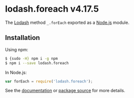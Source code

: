 # lodash.foreach v4.17.5

The [Lodash](https://lodash.com/) method `_.forEach` exported as a [Node.js](https://nodejs.org/) module.

## Installation

Using npm:
```bash
$ {sudo -H} npm i -g npm
$ npm i --save lodash.foreach
```

In Node.js:
```js
var forEach = require('lodash.foreach');
```

See the [documentation](https://lodash.com/docs#forEach) or [package source](https://github.com/lodash/lodash/blob/4.17.5-npm-packages/lodash.foreach) for more details.
